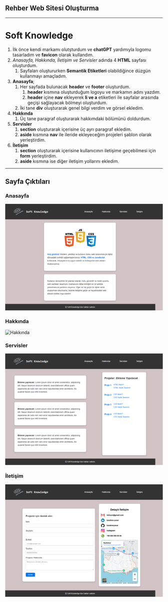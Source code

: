 ## Rehber Web Sitesi Oluşturma
___
# Soft Knowledge 

1. İlk önce kendi markamı olutşturdum ve **chatGPT** yardımıyla logomu tasarladım ve **favicon** olarak kullandım.
2. *Anasayfa, Hakkında, İletişim ve Servisler* adında 4 **HTML** sayfası oluşturdum.
    1. Sayfaları oluştururken **Semantik Etiketleri** olabildiğince düzgün kullanmayı amaçladım.
3. **Anasayfa**;
    1. Her sayfada bulunacak **header** ve **footer** oluşturdum. 
        1. **header** kısmına oluşturduğum logoyu ve markamın adını yazdım.
        2. **header** içine **nav** ekleyerek **li ve a** etiketleri ile sayfalar arasında geçişi sağlayacak bölmeyi oluşturdum.
    1. İki tane **div** oluşturarak genel bilgi verdim ve görsel ekledim.
4. **Hakkında**
    1. Üç tane paragraf oluşturarak hakkımdaki bölümünü doldurdum.
5. **Servisler**
    1. **section** oluşturarak içerisine üç ayrı paragraf ekledim.
    2. **aside** kısmına **nav** ile ileride ekleyeceğim projeleri şablon olarak yerleştirdim.
6. **İletişim**
    1. **section** oluşturarak içerisine kullanıcının iletişime geçebilmesi için **form** yerleştirdim.
    2. **aside** kısmına ise diğer iletişim yollarını ekledim.
___
## Sayfa Çıktıları

### Anasayfa
![Anasayfa](./img/anasayfa.png)

### Hakkında
![Hakkında](./img/hakkında.png)

### Servisler
![Serivsler](./img/servisler.png)

### İletişim
![İletişim](./img/iletisim.png)

